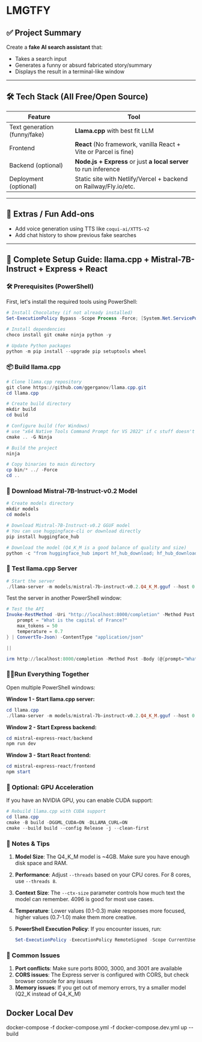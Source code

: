# LMGTFY
## ✅ **Project Summary**

Create a **fake AI search assistant** that:

* Takes a search input
* Generates a funny or absurd fabricated story/summary
* Displays the result in a terminal-like window

---

## 🛠️ Tech Stack (All Free/Open Source)

| Feature                      | Tool                                                                          |
| ---------------------------- | ----------------------------------------------------------------------------- |
| Text generation (funny/fake) | **Llama.cpp** with best fit LLM                                               |
| Frontend                     | **React** (No framework, vanilla React + Vite or Parcel is fine)              |
| Backend (optional)           | **Node.js + Express** or just **a local server** to run inference             |
| Deployment (optional)        | Static site with Netlify/Vercel + backend on Railway/Fly.io/etc.              |

---


## 🚀 Extras / Fun Add-ons

* Add voice generation using TTS like `coqui-ai/XTTS-v2`
* Add chat history to show previous fake searches

---


## 🦙 Complete Setup Guide: llama.cpp + Mistral-7B-Instruct + Express + React

### 🛠️ Prerequisites (PowerShell)

First, let's install the required tools using PowerShell:

```powershell
# Install Chocolatey (if not already installed)
Set-ExecutionPolicy Bypass -Scope Process -Force; [System.Net.ServicePointManager]::SecurityProtocol = [System.Net.ServicePointManager]::SecurityProtocol -bor 3072; iex ((New-Object System.Net.WebClient).DownloadString('https://community.chocolatey.org/install.ps1'))

# Install dependencies
choco install git cmake ninja python -y

# Update Python packages
python -m pip install --upgrade pip setuptools wheel
```

### 📦 Build llama.cpp

```powershell
# Clone llama.cpp repository
git clone https://github.com/ggerganov/llama.cpp.git
cd llama.cpp

# Create build directory
mkdir build
cd build

# Configure build (for Windows)
# use "x64 Native Tools Command Prompt for VS 2022" if c stuff doesn't work in powershell
cmake .. -G Ninja

# Build the project
ninja

# Copy binaries to main directory
cp bin/* ../ -Force
cd ..
```

### 🎯 Download Mistral-7B-Instruct-v0.2 Model

```powershell
# Create models directory
mkdir models
cd models

# Download Mistral-7B-Instruct-v0.2 GGUF model
# You can use huggingface-cli or download directly
pip install huggingface_hub

# Download the model (Q4_K_M is a good balance of quality and size)
python -c "from huggingface_hub import hf_hub_download; hf_hub_download(repo_id='TheBloke/Mistral-7B-Instruct-v0.2-GGUF', filename='mistral-7b-instruct-v0.2.Q4_K_M.gguf', local_dir='.')"
```

### 🚀 Test llama.cpp Server

```powershell
# Start the server
./llama-server -m models/mistral-7b-instruct-v0.2.Q4_K_M.gguf --host 0.0.0.0 --port 8000 --ctx-size 4096 --threads 4
```

Test the server in another PowerShell window:
```powershell
# Test the API
Invoke-RestMethod -Uri "http://localhost:8000/completion" -Method Post -Body (@{
    prompt = "What is the capital of France?"
    max_tokens = 50
    temperature = 0.7
} | ConvertTo-Json) -ContentType "application/json"

||

irm http://localhost:8000/completion -Method Post -Body (@{prompt="What is the capital of France?";max_tokens=50;temperature=0.7}|ConvertTo-Json) -ContentType application/json
```


### 🏃‍♂️Run Everything Together

Open multiple PowerShell windows:

**Window 1 - Start llama.cpp server:**
```powershell
cd llama.cpp
./llama-server -m models/mistral-7b-instruct-v0.2.Q4_K_M.gguf --host 0.0.0.0 --port 8000 --ctx-size 4096 --threads 4
```

**Window 2 - Start Express backend:**
```powershell
cd mistral-express-react/backend
npm run dev
```

**Window 3 - Start React frontend:**
```powershell
cd mistral-express-react/frontend
npm start
```

### 🔧 Optional: GPU Acceleration

If you have an NVIDIA GPU, you can enable CUDA support:

```powershell
# Rebuild llama.cpp with CUDA support
cd llama.cpp
cmake -B build -DGGML_CUDA=ON -DLLAMA_CURL=ON
cmake --build build --config Release -j --clean-first
```

### 📝 Notes & Tips

1. **Model Size**: The Q4_K_M model is ~4GB. Make sure you have enough disk space and RAM.

2. **Performance**: Adjust `--threads` based on your CPU cores. For 8 cores, use `--threads 8`.

3. **Context Size**: The `--ctx-size` parameter controls how much text the model can remember. 4096 is good for most use cases.

4. **Temperature**: Lower values (0.1-0.3) make responses more focused, higher values (0.7-1.0) make them more creative.

5. **PowerShell Execution Policy**: If you encounter issues, run:
   ```powershell
   Set-ExecutionPolicy -ExecutionPolicy RemoteSigned -Scope CurrentUser
   ```

### 🐛 Common Issues

1. **Port conflicts**: Make sure ports 8000, 3000, and 3001 are available
2. **CORS issues**: The Express server is configured with CORS, but check browser console for any issues
3. **Memory issues**: If you get out of memory errors, try a smaller model (Q2_K instead of Q4_K_M)


## Docker Local Dev

docker-compose -f docker-compose.yml -f docker-compose.dev.yml up --build
